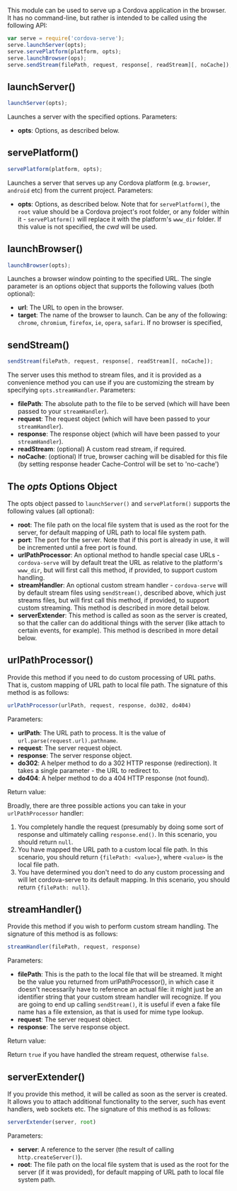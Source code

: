 This module can be used to serve up a Cordova application in the browser. It has no command-line, but rather is intended
to be called using the following API:

``` js
var serve = require('cordova-serve');
serve.launchServer(opts);
serve.servePlatform(platform, opts);
serve.launchBrowser(ops);
serve.sendStream(filePath, request, response[, readStream][, noCache]);
```

## launchServer()

``` js
launchServer(opts);
```

Launches a server with the specified options. Parameters:

* **opts**: Options, as described below.

## servePlatform()

``` js
servePlatform(platform, opts);
```

Launches a server that serves up any Cordova platform (e.g. `browser`, `android` etc) from the current project.
Parameters:

* **opts**: Options, as described below. Note that for `servePlatform()`, the `root` value should be a Cordova project's
  root folder, or any folder within it - `servePlatform()` will replace it with the platform's `www_dir` folder. If this
  value is not specified, the *cwd* will be used.

## launchBrowser()

``` js
launchBrowser(opts);
```

Launches a browser window pointing to the specified URL. The single parameter is an options object that supports the
following values (both optional):

* **url**: The URL to open in the browser.
* **target**: The name of the browser to launch. Can be any of the following: `chrome`, `chromium`, `firefox`, `ie`,
  `opera`, `safari`. If no browser is specified, 

## sendStream()

``` js
sendStream(filePath, request, response[, readStream][, noCache]);
```

The server uses this method to stream files, and it is provided as a convenience method you can use if you are
customizing the stream by specifying `opts.streamHandler`. Parameters:

* **filePath**: The absolute path to the file to be served (which will have been passed to your `streamHandler`).
* **request**: The request object (which will have been passed to your `streamHandler`).
* **response**: The response object (which will have been passed to your `streamHandler`).
* **readStream**: (optional) A custom read stream, if required.
* **noCache**: (optional) If true, browser caching will be disabled for this file (by setting response header
  Cache-Control will be set to 'no-cache')

## The *opts* Options Object
The opts object passed to `launchServer()` and `servePlatform()` supports the following values (all optional):

* **root**: The file path on the local file system that is used as the root for the server, for default mapping of URL
  path to local file system path.   
* **port**: The port for the server. Note that if this port is already in use, it will be incremented until a free port
  is found.
* **urlPathProcessor**: An optional method to handle special case URLs - `cordova-serve` will by default
  treat the URL as relative to the platform's `www_dir`, but will first call this method, if provided, to support
  custom handling.
* **streamHandler**: An optional custom stream handler - `cordova-serve` will by default stream files using
  `sendStream()`, described above, which just streams files, but will first call this method, if provided, to
  support custom streaming. This method is described in more detail below.
* **serverExtender**: This method is called as soon as the server is created, so that the caller can do
  additional things with the server (like attach to certain events, for example). This method is described in more
  detail below.

## urlPathProcessor()
Provide this method if you need to do custom processing of URL paths. That is, custom mapping of URL path to local file path. 
The signature of this method is as follows:

``` js
urlPathProcessor(urlPath, request, response, do302, do404)
```

Parameters:

* **urlPath**: The URL path to process. It is the value of `url.parse(request.url).pathname`.
* **request**: The server request object.
* **response**: The server response object.
* **do302**: A helper method to do a 302 HTTP response (redirection). It takes a single parameter - the URL to redirect to.
* **do404**: A helper method to do a 404 HTTP response (not found).

Return value:

Broadly, there are three possible actions you can take in your `urlPathProcessor` handler:

1. You completely handle the request (presumably by doing some sort of response and ultimately calling `response.end()`.
   In this scenario, you should return `null`. 
2. You have mapped the URL path to a custom local file path. In this scenario, you should return `{filePath: <value>}`,
   where `<value>` is the local file path.
3. You have determined you don't need to do any custom processing and will let cordova-serve to its default mapping. In
   this scenario, you should return `{filePath: null}`.

## streamHandler()
Provide this method if you wish to perform custom stream handling. The signature of this method is as follows:

``` js
streamHandler(filePath, request, response)
```

Parameters:

* **filePath**: This is the path to the local file that will be streamed. It might be the value you returned from
  urlPathProcessor(), in which case it doesn't necessarily have to reference an actual file: it might just be an
  identifier string that your custom stream handler will recognize. If you are going to end up calling `sendStream()`,
  it is useful if even a fake file name has a file extension, as that is used for mime type lookup.
* **request**: The server request object.
* **response**: The serve response object.

Return value:

Return `true` if you have handled the stream request, otherwise `false`.

## serverExtender()

If you provide this method, it will be called as soon as the server is created. It allows you to attach additional
functionality to the server, such has event handlers, web sockets etc.  The signature of this method is as follows:

``` js
serverExtender(server, root)
```

Parameters:

* **server**: A reference to the server (the result of calling `http.createServer()`).
* **root**: The file path on the local file system that is used as the root for the server (if it was provided), for
  default mapping of URL path to local file system path.

